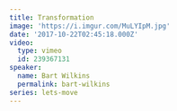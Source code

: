 ```yaml
---
title: Transformation
image: 'https://i.imgur.com/MuLYIpM.jpg'
date: '2017-10-22T02:45:18.000Z'
video:
  type: vimeo
  id: 239367131
speaker:
  name: Bart Wilkins
  permalink: bart-wilkins
series: lets-move
---
```


